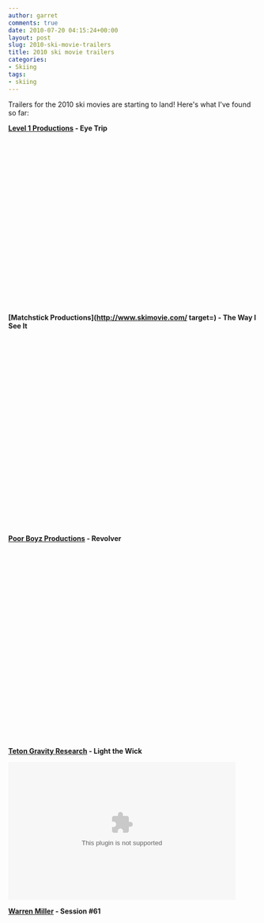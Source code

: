 ```yaml
---
author: garret
comments: true
date: 2010-07-20 04:15:24+00:00
layout: post
slug: 2010-ski-movie-trailers
title: 2010 ski movie trailers
categories:
- Skiing
tags:
- skiing
---
```


Trailers for the 2010 ski movies are starting to land! Here's what I've found so far:

**[Level 1 Productions](http://level1productions.com/) - Eye Trip**

<object width="601" height="338"><param name="allowfullscreen" value="true" /><param name="allowscriptaccess" value="always" /><param name="movie" value="http://vimeo.com/moogaloop.swf?clip_id=12966778&amp;server=vimeo.com&amp;show_title=0&amp;show_byline=0&amp;show_portrait=0&amp;color=c9ff23&amp;fullscreen=1" /><embed src="http://vimeo.com/moogaloop.swf?clip_id=12966778&amp;server=vimeo.com&amp;show_title=0&amp;show_byline=0&amp;show_portrait=0&amp;color=c9ff23&amp;fullscreen=1" type="application/x-shockwave-flash" allowfullscreen="true" allowscriptaccess="always" width="601" height="338"></embed></object>

**[Matchstick Productions](http://www.skimovie.com/ target=) - The Way I See It**

<object classid="clsid:d27cdb6e-ae6d-11cf-96b8-444553540000" width="640" height="385" codebase="http://download.macromedia.com/pub/shockwave/cabs/flash/swflash.cab#version=6,0,40,0"><param name="allowFullScreen" value="true" /><param name="allowscriptaccess" value="always" /><param name="src" value="http://www.youtube.com/v/KZDbhH8Cw0o&amp;hl=en_US&amp;fs=1" /><param name="allowfullscreen" value="true" /><embed type="application/x-shockwave-flash" width="640" height="385" src="http://www.youtube.com/v/KZDbhH8Cw0o&amp;hl=en_US&amp;fs=1" allowscriptaccess="always" allowfullscreen="true"></embed></object>

**[Poor Boyz Productions](http://www.poorboyz.com/) - Revolver**

<object width="640" height="385"><param name="allowfullscreen" value="true" /><param name="allowscriptaccess" value="always" /><param name="movie" value="http://vimeo.com/moogaloop.swf?clip_id=13841780&amp;server=vimeo.com&amp;show_title=1&amp;show_byline=1&amp;show_portrait=0&amp;color=&amp;fullscreen=1" /><embed src="http://vimeo.com/moogaloop.swf?clip_id=13841780&amp;server=vimeo.com&amp;show_title=1&amp;show_byline=1&amp;show_portrait=0&amp;color=&amp;fullscreen=1" type="application/x-shockwave-flash" allowfullscreen="true" allowscriptaccess="always" width="640" height="385"></embed></object>

**[Teton Gravity Research](http://www.tetongravity.com/) - Light the Wick**  

<embed src="http://www.tetongravity.com/jw/embedplayer.swf" width="460" height="279" allowscriptaccess="always" allowfullscreen="true" flashvars="file=http://media2.kickapps.com/videos/1153476.mp4&#038;image=http://media.kickstatic.com/kickapps/images/75233/photos/VIDEO_1153476_75233_4385701_ap.jpg&#038;plugins=embed-1&#038;embed.code=+%3cembed+src%3d%22http%3a%2f%2fwww.tetongravity.com%2fjw%2fembedplayer.swf%22+width%3d%22460%22+height%3d%22279%22+allowscriptaccess%3d%22always%22+allowfullscreen%3d%22true%22+flashvars%3d%22file%3dhttp%3a%2f%2fmedia2.kickapps.com%2fvideos%2f1153476.mp4%26image%3dhttp%3a%2f%2fmedia.kickstatic.com%2fkickapps%2fimages%2f75233%2fphotos%2fVIDEO_1153476_75233_4385701_ap.jpg%26plugins%3dembed-1%22%2f%3e"/>

**[Warren Miller](http://www.skinet.com/warrenmiller/) - Session #61**  

<script language="JavaScript" type="text/javascript" src="http://admin.brightcove.com/js/BrightcoveExperiences.js"></script><object id="myExperience77703970001" class="BrightcoveExperience"><param name="bgcolor" value="#FFFFFF" /><param name="width" value="640" /><param name="height" value="380" /><param name="playerID" value="37654312001" /><param name="publisherID" value="1276222402"/><param name="isVid" value="true" /><param name="isUI" value="true" /><param name="dynamicStreaming" value="true" /><param name="@videoPlayer" value="77703970001" /><param name="autoStart" value="false" /></object><br />
<script type="text/javascript">brightcove.createExperiences();</script>
